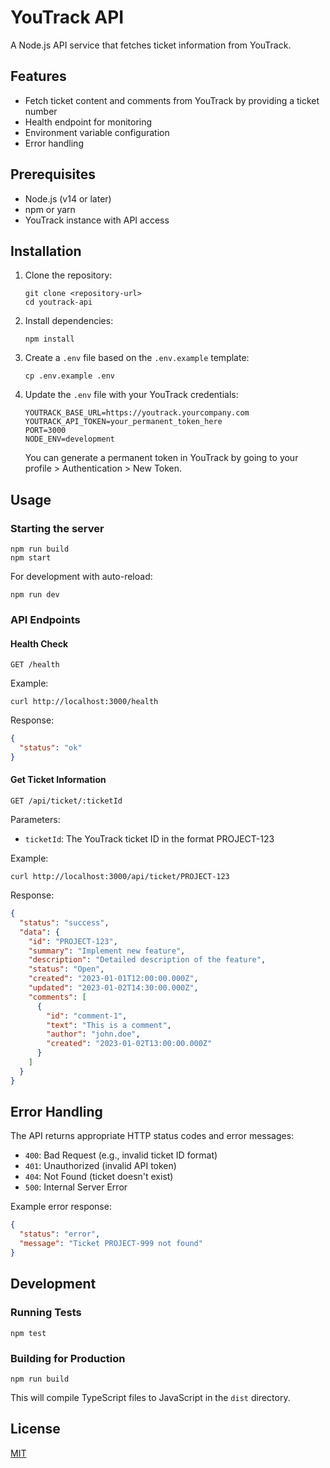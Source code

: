 # YouTrack API

A Node.js API service that fetches ticket information from YouTrack.

## Features

- Fetch ticket content and comments from YouTrack by providing a ticket number
- Health endpoint for monitoring
- Environment variable configuration
- Error handling

## Prerequisites

- Node.js (v14 or later)
- npm or yarn
- YouTrack instance with API access

## Installation

1. Clone the repository:
   ```
   git clone <repository-url>
   cd youtrack-api
   ```

2. Install dependencies:
   ```
   npm install
   ```

3. Create a `.env` file based on the `.env.example` template:
   ```
   cp .env.example .env
   ```

4. Update the `.env` file with your YouTrack credentials:
   ```
   YOUTRACK_BASE_URL=https://youtrack.yourcompany.com
   YOUTRACK_API_TOKEN=your_permanent_token_here
   PORT=3000
   NODE_ENV=development
   ```

   You can generate a permanent token in YouTrack by going to your profile > Authentication > New Token.

## Usage

### Starting the server

```
npm run build
npm start
```

For development with auto-reload:
```
npm run dev
```

### API Endpoints

#### Health Check

```
GET /health
```

Example:
```
curl http://localhost:3000/health
```

Response:
```json
{
  "status": "ok"
}
```

#### Get Ticket Information

```
GET /api/ticket/:ticketId
```

Parameters:
- `ticketId`: The YouTrack ticket ID in the format PROJECT-123

Example:
```
curl http://localhost:3000/api/ticket/PROJECT-123
```

Response:
```json
{
  "status": "success",
  "data": {
    "id": "PROJECT-123",
    "summary": "Implement new feature",
    "description": "Detailed description of the feature",
    "status": "Open",
    "created": "2023-01-01T12:00:00.000Z",
    "updated": "2023-01-02T14:30:00.000Z",
    "comments": [
      {
        "id": "comment-1",
        "text": "This is a comment",
        "author": "john.doe",
        "created": "2023-01-02T13:00:00.000Z"
      }
    ]
  }
}
```

## Error Handling

The API returns appropriate HTTP status codes and error messages:

- `400`: Bad Request (e.g., invalid ticket ID format)
- `401`: Unauthorized (invalid API token)
- `404`: Not Found (ticket doesn't exist)
- `500`: Internal Server Error

Example error response:
```json
{
  "status": "error",
  "message": "Ticket PROJECT-999 not found"
}
```

## Development

### Running Tests

```
npm test
```

### Building for Production

```
npm run build
```

This will compile TypeScript files to JavaScript in the `dist` directory.

## License

[MIT](LICENSE)
